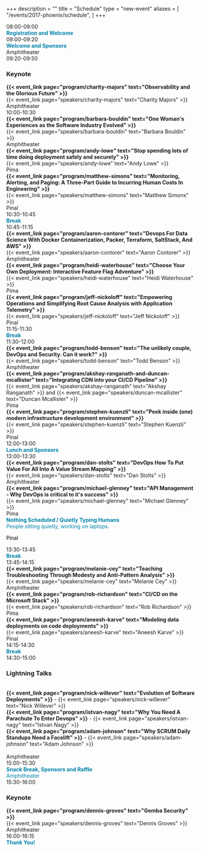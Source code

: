 +++
description = ""
title = "Schedule"
type = "new-event"
aliases = [
        "/events/2017-phoenix/schedule",
]
+++
<div class = "row">
  <div class = "col-md-12">
    <!-- this div is repeated for each timeslot -->
    <div class = "row">
      <div class = "col-md-3">
        <time>08:00-09:00</time>
      </div>
      <div class = "col-md-9 box" style="color: #0082AB">
        <strong>Registration and Welcome</strong>
      </div>
    </div> <!-- end timeslot div -->
         <!-- this div is repeated for each timeslot -->
    <div class = "row">
      <div class = "col-md-3">
        <time>09:00-09:20</time>
      </div>
      <div class = "col-md-9 box">
        <span style="color: #0082AB"><strong>Welcome and Sponsors</strong></span><br />Amphitheater
      </div>
    </div> <!-- end timeslot div -->    
    <!-- this div is repeated for each timeslot -->
    <div class = "row">
      <div class = "col-md-3">
        <time>09:20-09:50</time>
      </div>
      <div class = "col-md-9 box">
        <h3>Keynote</h3><strong>{{< event_link page="program/charity-majors" text="Observability and the Glorious Future" >}}</strong><br />{{< event_link page="speakers/charity-majors" text="Charity Majors" >}}<br />Amphitheater
      </div>
    </div> <!-- end timeslot div -->
    <!-- this div is repeated for each timeslot -->
    <div class = "row">
      <div class = "col-md-3">
        <time>10:00-10:30</time>
      </div>
      <div class = "col-md-3 box">
        <strong>{{< event_link page="program/barbara-bouldin" text="One Woman's Experiences as the Software Industry Evolved" >}}</strong><br />{{< event_link page="speakers/barbara-bouldin" text="Barbara Bouldin" >}}<br />Amphitheater
      </div>
      <div class = "col-md-3 box">
        <strong>{{< event_link page="program/andy-lowe" text="Stop spending lots of time doing deployment safely and securely" >}}</strong><br />{{< event_link page="speakers/andy-lowe" text="Andy Lowe" >}}<br />Pima
      </div>
      <div class = "col-md-3 box">
        <strong>{{< event_link page="program/matthew-simons" text="Monitoring, Alerting, and Paging: A Three-Part Guide to Incurring Human Costs In Engineering" >}}</strong><br />{{< event_link page="speakers/matthew-simons" text="Matthew Simons" >}}<br />Pinal
      </div>
    </div> <!-- end timeslot div -->
         <!-- this div is repeated for each timeslot -->
    <div class = "row">
      <div class = "col-md-3">
        <time>10:30-10:45</time>
      </div>
      <div class = "col-md-9 box" style="color: #0082AB">
        <strong>Break</strong>
      </div>
    </div> <!-- end timeslot div -->
     <!-- this div is repeated for each timeslot -->
    <div class = "row">
      <div class = "col-md-3">
        <time>10:45-11:15</time>
      </div>
      <div class = "col-md-3 box">
        <strong>{{< event_link page="program/aaron-contorer" text="Devops For Data Science With Docker Containerization, Packer, Terraform, SaltStack, And AWS" >}}</strong><br />{{< event_link page="speakers/aaron-contorer" text="Aaron Contorer" >}}<br />Amphitheater
      </div>
      <div class = "col-md-3 box">
        <strong>{{< event_link page="program/heidi-waterhouse" text="Choose Your Own Deployment: Interactive Feature Flag Adventure" >}}</strong><br />{{< event_link page="speakers/heidi-waterhouse" text="Heidi Waterhouse" >}}<br />Pima
      </div>
      <div class = "col-md-3 box">
        <strong>{{< event_link page="program/jeff-nickoloff" text="Empowering Operations and Simplifying Root Cause Analysis with Application Telemetry" >}}</strong><br />{{< event_link page="speakers/jeff-nickoloff" text="Jeff Nickoloff" >}}<br />Pinal
      </div>
    </div> <!-- end timeslot div -->
         <!-- this div is repeated for each timeslot -->
    <div class = "row">
      <div class = "col-md-3">
        <time>11:15-11:30</time>
      </div>
      <div class = "col-md-9 box" style="color: #0082AB">
        <strong>Break</strong>
      </div>
    </div> <!-- end timeslot div -->
     <!-- this div is repeated for each timeslot -->
    <div class = "row">
      <div class = "col-md-3">
        <time>11:30-12:00</time>
      </div>
      <div class = "col-md-3 box">
        <strong>{{< event_link page="program/todd-benson" text="The unlikely couple, DevOps and Security. Can it work?" >}}</strong><br />{{< event_link page="speakers/todd-benson" text="Todd Benson" >}}<br />Amphitheater
      </div>
      <div class = "col-md-3 box">
        <strong>{{< event_link page="program/akshay-ranganath-and-duncan-mcallister" text="Integrating CDN into your CI/CD Pipeline" >}}</strong><br />{{< event_link page="speakers/akshay-ranganath" text="Akshay Ranganath" >}} and {{< event_link page="speakers/duncan-mcallister" text="Duncan Mcallister" >}}<br />Pima
      </div>
      <div class = "col-md-3 box">
        <strong>{{< event_link page="program/stephen-kuenzli" text="Peek inside (one) modern infrastructure development environment" >}}</strong><br />{{< event_link page="speakers/stephen-kuenzli" text="Stephen Kuenzli" >}}<br />Pinal
      </div>
    </div> <!-- end timeslot div -->
         <!-- this div is repeated for each timeslot -->
    <div class = "row">
      <div class = "col-md-3">
        <time>12:00-13:00</time>
      </div>
      <div class = "col-md-9 box" style="color: #0082AB">
        <strong>Lunch and Sponsors</strong>
      </div>
    </div> <!-- end timeslot div -->
     <!-- this div is repeated for each timeslot -->
    <div class = "row">
      <div class = "col-md-3">
        <time>13:00-13:30</time>
      </div>
      <div class = "col-md-3 box">
        <strong>{{< event_link page="program/dan-stolts" text="DevOps How To Put Value For All Into A Value Stream Mapping" >}}</strong><br />{{< event_link page="speakers/dan-stolts" text="Dan Stolts" >}}<br />Amphitheater
      </div>
      <div class = "col-md-3 box">
        <strong>{{< event_link page="program/michael-glenney" text="API Management - Why DevOps is critical to it's success" >}}</strong><br />{{< event_link page="speakers/michael-glenney" text="Michael Glenney" >}}<br />Pima
      </div>
      <div class = "col-md-3 box" style="color: #0082AB">
        <strong>Nothing Scheduled / Quietly Typing Humans</strong><br />People sitting quietly, working on laptops.<br /><p style="color: #000000">Pinal</p>
      </div>
    </div> <!-- end timeslot div -->
         <!-- this div is repeated for each timeslot -->
    <div class = "row">
      <div class = "col-md-3">
        <time>13:30-13:45</time>
      </div>
      <div class = "col-md-9 box" style="color: #0082AB">
        <strong>Break</strong>
      </div>
    </div> <!-- end timeslot div -->
    <!-- this div is repeated for each timeslot -->
    <div class = "row">
      <div class = "col-md-3">
        <time>13:45-14:15</time>
      </div>
      <div class = "col-md-3 box">
        <strong>{{< event_link page="program/melanie-cey" text="Teaching Troubleshooting Through Modesty and Anti-Pattern Analysis" >}}</strong><br />{{< event_link page="speakers/melanie-cey" text="Melanie Cey" >}}<br />Amphitheater
      </div>
      <div class = "col-md-3 box">
        <strong>{{< event_link page="program/rob-richardson" text="CI/CD on the Microsoft Stack" >}}</strong><br />{{< event_link page="speakers/rob-richardson" text="Rob Richardson" >}}<br />Pima
      </div>
      <div class = "col-md-3 box">
				<strong>{{< event_link page="program/aneesh-karve" text="Modeling data deployments on code deployments" >}}</strong><br />{{< event_link page="speakers/aneesh-karve" text="Aneesh Karve" >}}<br />Pinal
			</div>
    </div> <!-- end timeslot div -->
         <!-- this div is repeated for each timeslot -->
    <div class = "row">
      <div class = "col-md-3">
        <time>14:15-14:30</time>
      </div>
      <div class = "col-md-9 box" style="color: #0082AB">
        <strong>Break</strong>
      </div>
    </div> <!-- end timeslot div -->
    <!-- this div is repeated for each timeslot -->
    <div class = "row">
      <div class = "col-md-3">
        <time>14:30-15:00</time>
      </div>
      <div class = "col-md-9 box">
        <H3>Lightning Talks</h3><br />
        <strong>{{< event_link page="program/nick-willever" text="Evolution of Software Deployments" >}}</strong> - {{< event_link page="speakers/nick-willever" text="Nick Willever" >}}
        <br /><strong>{{< event_link page="program/istvan-nagy" text="Why You Need A Parachute To Enter Devops" >}}</strong> - {{< event_link page="speakers/istvan-nagy" text="Istvan Nagy" >}}
        <br /><strong>{{< event_link page="program/adam-johnson" text="Why SCRUM Daily Standups Need a Facelift" >}}</strong> - {{< event_link page="speakers/adam-johnson" text="Adam Johnson" >}}
        <br /><br />Amphitheater
      </div>
    </div> <!-- end timeslot div -->
         <!-- this div is repeated for each timeslot -->
    <div class = "row">
      <div class = "col-md-3">
        <time>15:00-15:30</time>
      </div>
      <div class = "col-md-9 box" style="color: #0082AB">
        <strong>Snack Break, Sponsors and Raffle</strong><br />Amphitheater
      </div>
    </div> <!-- end timeslot div -->
         <!-- this div is repeated for each timeslot -->
    <div class = "row">
      <div class = "col-md-3">
        <time>15:30-16:00</time>
      </div>
      <div class = "col-md-9 box">
        <h3>Keynote</h3><strong>{{< event_link page="program/dennis-groves" text="Gemba Security" >}}</strong><br />{{< event_link page="speakers/dennis-groves" text="Dennis Groves" >}}<br />Amphitheater
      </div>
    </div> <!-- end timeslot div -->
    <!-- this div is repeated for each timeslot -->
    <div class = "row">
      <div class = "col-md-3">
        <time>16:00-16:15</time>
      </div>
      <div class = "col-md-9 box" style="color: #0082AB">
        <strong>Thank You!</strong>
      </div>
    </div> <!-- end timeslot div -->
  </div><!-- end day 1 -->
</div>
